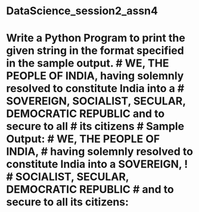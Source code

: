 # DataScience_session2_assn4
# Write a Python Program to print the given string in the format specified in the sample output. # WE, THE PEOPLE OF INDIA, having solemnly resolved to constitute India into a # SOVEREIGN, SOCIALIST, SECULAR, DEMOCRATIC REPUBLIC and to secure to all # its citizens  # Sample Output: # WE, THE PEOPLE OF INDIA, # having solemnly resolved to constitute India into a SOVEREIGN, ! # SOCIALIST, SECULAR, DEMOCRATIC REPUBLIC # and to secure to all its citizens:
